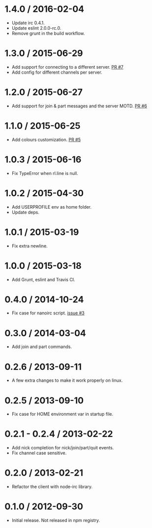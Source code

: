 1.4.0 / 2016-02-04
==================

* Update irc 0.4.1.
* Update eslint 2.0.0-rc.0.
* Remove grunt in the build workflow.

1.3.0 / 2015-06-29
==================

* Add support for connecting to a different server. [PR #7](https://github.com/albertosantini/node-nanoirc/pull/7)
* Add config for different channels per server.

1.2.0 / 2015-06-27
==================

* Add support for join & part messages and the server MOTD. [PR #6](https://github.com/albertosantini/node-nanoirc/pull/6)

1.1.0 / 2015-06-25
==================

* Add colours customization. [PR #5](https://github.com/albertosantini/node-nanoirc/pull/5)

1.0.3 / 2015-06-16
==================

* Fix TypeError when rl.line is null.

1.0.2 / 2015-04-30
==================

* Add USERPROFILE env as home folder.
* Update deps.

1.0.1 / 2015-03-19
==================

* Fix extra newline.

1.0.0 / 2015-03-18
==================

* Add Grunt, eslint and Travis CI.

0.4.0 / 2014-10-24
==================

* Fix case for nanoirc script. [issue #3](https://github.com/albertosantini/node-nanoirc/issues/3)

0.3.0 / 2014-03-04
==================

* Add join and part commands.

0.2.6 / 2013-09-11
==================

* A few extra changes to make it work properly on linux.

0.2.5 / 2013-09-10
==================

* Fix case for HOME environment var in startup file.

0.2.1 - 0.2.4 / 2013-02-22
==========================

* Add nick completion for nick/join/part/quit events.
* Fix channel case sensitive.

0.2.0 / 2013-02-21
==================

* Refactor the client with node-irc library.

0.1.0 / 2012-09-30
==================

* Initial release. Not released in npm registry.
